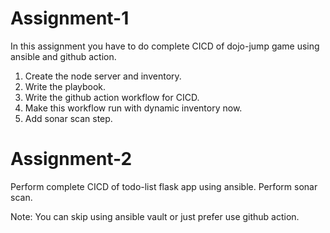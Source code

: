 # Assignment-1

In this assignment you have to do complete CICD of dojo-jump game using ansible and github action.

1. Create the node server and inventory.
2. Write the playbook.
3. Write the github action workflow for CICD.
4. Make this workflow run with dynamic inventory now.
5. Add sonar scan step.

# Assignment-2

Perform complete CICD of todo-list flask app using ansible. Perform sonar scan.

Note: You can skip using ansible vault or just prefer use github action.
